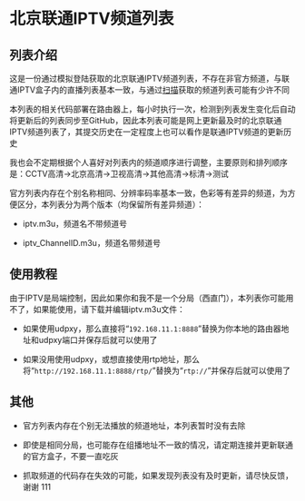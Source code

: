 # 北京联通IPTV频道列表

## 列表介绍

这是一份通过模拟登陆获取的北京联通IPTV频道列表，不存在非官方频道，与联通IPTV盒子内的直播列表基本一致，与通过[扫描](https://github.com/sdhzdmzzl/iptv_channel_scanner_windows)获取的频道列表可能有少许不同

本列表的相关代码部署在路由器上，每小时执行一次，检测到列表发生变化后自动将更新后的列表同步至GitHub，因此本列表可能是网上更新最及时的北京联通IPTV频道列表了，其提交历史在一定程度上也可以看作是联通IPTV频道的更新历史

我也会不定期根据个人喜好对列表内的频道顺序进行调整，主要原则和排列顺序是：CCTV高清->北京高清->卫视高清->其他高清->标清->测试

官方列表内存在个别名称相同、分辨率码率基本一致，色彩等有差异的频道，为方便区分，本列表分为两个版本（均保留所有差异频道）：

* iptv.m3u，频道名不带频道号

* iptv_ChannelID.m3u，频道名带频道号


## 使用教程

由于IPTV是局端控制，因此如果你和我不是一个分局（西直门），本列表你可能用不了，如果能使用，请下载并编辑iptv.m3u文件：

* 如果使用udpxy，那么直接将“`192.168.11.1:8888`”替换为你本地的路由器地址和udpxy端口并保存后就可以使用了

* 如果没用使用udpxy，或想直接使用rtp地址，那么将“`http://192.168.11.1:8888/rtp/`”替换为“`rtp://`”并保存后就可以使用了


## 其他

* 官方列表内存在个别无法播放的频道地址，本列表暂时没有去除

* 即使是相同分局，也可能存在组播地址不一致的情况，请定期连接并更新联通的官方盒子，不要一直吃灰

* 抓取频道的代码存在失效的可能，如果发现列表没有及时更新，请尽快反馈，谢谢
111
